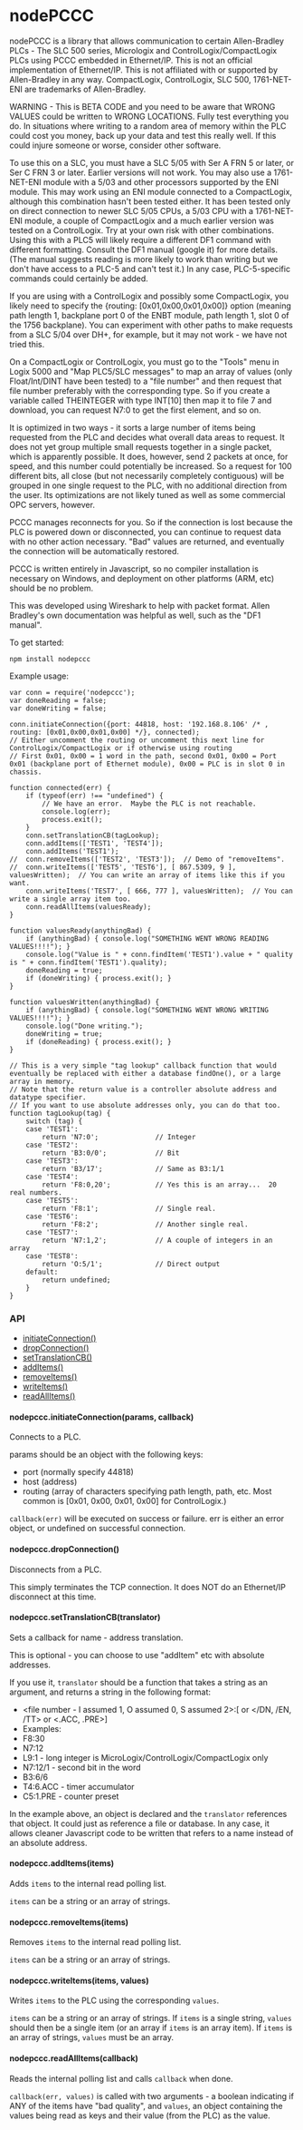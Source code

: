 nodePCCC
========

nodePCCC is a library that allows communication to certain Allen-Bradley PLCs - The SLC 500 series, Micrologix and ControlLogix/CompactLogix PLCs using PCCC embedded in Ethernet/IP.  This is not an official implementation of Ethernet/IP.  This is not affiliated with or supported by Allen-Bradley in any way.  CompactLogix, ControlLogix, SLC 500, 1761-NET-ENI are trademarks of Allen-Bradley.

WARNING - This is BETA CODE and you need to be aware that WRONG VALUES could be written to WRONG LOCATIONS.  Fully test everything you do.  In situations where writing to a random area of memory within the PLC could cost you money, back up your data and test this really well.  If this could injure someone or worse, consider other software.  

To use this on a SLC, you must have a SLC 5/05 with Ser A FRN 5 or later, or Ser C FRN 3 or later.  Earlier versions will not work. You may also use a 1761-NET-ENI module with a 5/03 and other processors supported by the ENI module.  This may work using an ENI module connected to a CompactLogix, although this combination hasn't been tested either.  It has been tested only on direct connection to newer SLC 5/05 CPUs, a 5/03 CPU with a 1761-NET-ENI module, a couple of CompactLogix and a much earlier version was tested on a ControlLogix.  Try at your own risk with other combinations.  Using this with a PLC5 will likely require a different DF1 command with different formatting.  Consult the DF1 manual (google it) for more details.  (The manual suggests reading is more likely to work than writing but we don't have access to a PLC-5 and can't test it.)  In any case, PLC-5-specific commands could certainly be added.

If you are using with a ControlLogix and possibly some CompactLogix, you likely need to specify the {routing: [0x01,0x00,0x01,0x00]} option (meaning path length 1, backplane port 0 of the ENBT module, path length 1, slot 0 of the 1756 backplane).  You can experiment with other paths to make requests from a SLC 5/04 over DH+, for example, but it may not work - we have not tried this.

On a CompactLogix or ControlLogix, you must go to the "Tools" menu in Logix 5000 and "Map PLC5/SLC messages" to map an array of values (only Float/Int/DINT have been tested) to a "file number" and then request that file number preferably with the corresponding type.   So if you create a variable called THEINTEGER with type INT[10] then map it to file 7 and download, you can request N7:0 to get the first element, and so on. 

It is optimized in two ways - it sorts a large number of items being requested from the PLC and decides what overall data areas to request.  It does not yet group multiple small requests together in a single packet, which is apparently possible.  It does, however, send 2 packets at once, for speed, and this number could potentially be increased.   So a request for 100 different bits, all close (but not necessarily completely contiguous) will be grouped in one single request to the PLC, with no additional direction from the user.  Its optimizations are not likely tuned as well as some commercial OPC servers, however.

PCCC manages reconnects for you.  So if the connection is lost because the PLC is powered down or disconnected, you can continue to request data with no other action necessary.  "Bad" values are returned, and eventually the connection will be automatically restored.

PCCC is written entirely in Javascript, so no compiler installation is necessary on Windows, and deployment on other platforms (ARM, etc) should be no problem.

This was developed using Wireshark to help with packet format.  Allen Bradley's own documentation was helpful as well, such as the "DF1 manual".

To get started:

	npm install nodepccc

Example usage:

	var conn = require('nodepccc');
	var doneReading = false;
	var doneWriting = false;

	conn.initiateConnection({port: 44818, host: '192.168.8.106' /* , routing: [0x01,0x00,0x01,0x00] */}, connected);
	// Either uncomment the routing or uncomment this next line for ControlLogix/CompactLogix or if otherwise using routing	
	// First 0x01, 0x00 = 1 word in the path, second 0x01, 0x00 = Port 0x01 (backplane port of Ethernet module), 0x00 = PLC is in slot 0 in chassis.   

	function connected(err) {
		if (typeof(err) !== "undefined") {
			// We have an error.  Maybe the PLC is not reachable.  
			console.log(err);
			process.exit();
		}
		conn.setTranslationCB(tagLookup);
		conn.addItems(['TEST1', 'TEST4']);
		conn.addItems('TEST1');
	//	conn.removeItems(['TEST2', 'TEST3']);  // Demo of "removeItems".  
	//	conn.writeItems(['TEST5', 'TEST6'], [ 867.5309, 9 ], valuesWritten);  // You can write an array of items like this if you want.  
		conn.writeItems('TEST7', [ 666, 777 ], valuesWritten);  // You can write a single array item too.  
		conn.readAllItems(valuesReady);	
	}

	function valuesReady(anythingBad) {
		if (anythingBad) { console.log("SOMETHING WENT WRONG READING VALUES!!!!"); }
		console.log("Value is " + conn.findItem('TEST1').value + " quality is " + conn.findItem('TEST1').quality);
		doneReading = true;
		if (doneWriting) { process.exit(); }
	}

	function valuesWritten(anythingBad) {
		if (anythingBad) { console.log("SOMETHING WENT WRONG WRITING VALUES!!!!"); }
		console.log("Done writing.");
		doneWriting = true;
		if (doneReading) { process.exit(); }
	}

	// This is a very simple "tag lookup" callback function that would eventually be replaced with either a database findOne(), or a large array in memory.  
	// Note that the return value is a controller absolute address and datatype specifier.  
	// If you want to use absolute addresses only, you can do that too.  
	function tagLookup(tag) {
		switch (tag) {
		case 'TEST1':
			return 'N7:0';				// Integer
		case 'TEST2':
			return 'B3:0/0';			// Bit
		case 'TEST3':
			return 'B3/17';				// Same as B3:1/1
		case 'TEST4':
			return 'F8:0,20';  			// Yes this is an array...  20 real numbers.  
		case 'TEST5':
			return 'F8:1';				// Single real.  
		case 'TEST6':
			return 'F8:2';				// Another single real.  
		case 'TEST7':
			return 'N7:1,2';			// A couple of integers in an array  	
		case 'TEST8':
			return 'O:5/1';				// Direct output  	
		default:
			return undefined;
		}
	}


### API
 - [initiateConnection()](#initiate-connection)
 - [dropConnection()](#drop-connection)
 - [setTranslationCB()](#set-translation-cb)
 - [addItems()](#add-items)
 - [removeItems()](#remove-items)
 - [writeItems()](#write-items)
 - [readAllItems()](#read-all-items)


#### <a name="initiate-connection"></a>nodepccc.initiateConnection(params, callback)
Connects to a PLC.  

params should be an object with the following keys:
- port (normally specify 44818)
- host (address)
- routing (array of characters specifying path length, path, etc.  Most common is [0x01, 0x00, 0x01, 0x00] for ControlLogix.)

`callback(err)` will be executed on success or failure.  err is either an error object, or undefined on successful connection.


#### <a name="drop-connection"></a>nodepccc.dropConnection()
Disconnects from a PLC.  

This simply terminates the TCP connection.  It does NOT do an Ethernet/IP disconnect at this time.


#### <a name="set-translation-cb"></a>nodepccc.setTranslationCB(translator)
Sets a callback for name - address translation.  

This is optional - you can choose to use "addItem" etc with absolute addresses.

If you use it, `translator` should be a function that takes a string as an argument, and returns a string in the following format:
- <type specifier><file number - I assumed 1, O assumed 0, S assumed 2>:<element>[</bit> or </DN, /EN, /TT> or <.ACC, .PRE>]
- Examples:
- F8:30
- N7:12
- L9:1 - long integer is MicroLogix/ControlLogix/CompactLogix only
- N7:12/1 - second bit in the word
- B3:6/6
- T4:6.ACC - timer accumulator
- C5:1.PRE - counter preset

In the example above, an object is declared and the `translator` references that object.  It could just as reference a file or database.  In any case, it allows cleaner Javascript code to be written that refers to a name instead of an absolute address.  

#### <a name="add-items"></a>nodepccc.addItems(items)
Adds `items` to the internal read polling list.  

`items` can be a string or an array of strings.

#### <a name="remove-items"></a>nodepccc.removeItems(items)
Removes `items` to the internal read polling list.  

`items` can be a string or an array of strings.

#### <a name="write-items"></a>nodepccc.writeItems(items, values)
Writes `items` to the PLC using the corresponding `values`.  

`items` can be a string or an array of strings.  If `items` is a single string, `values` should then be a single item (or an array if `items` is an array item).  If `items` is an array of strings, `values` must be an array.


#### <a name="read-all-items"></a>nodepccc.readAllItems(callback)
Reads the internal polling list and calls `callback` when done.  

`callback(err, values)` is called with two arguments - a boolean indicating if ANY of the items have "bad quality", and `values`, an object containing the values being read as keys and their value (from the PLC) as the value.
